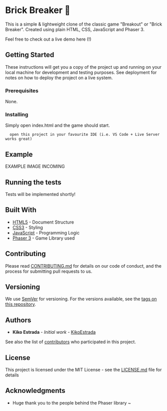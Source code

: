# Brick Breaker 🧱

This is a simple & lightweight clone of the classic game "Breakout" or "Brick Breaker". Created using plain HTML, CSS, JavaScript and Phaser 3.

Feel free to check out a live demo here (!)

## Getting Started

These instructions will get you a copy of the project up and running on your local machine for development and testing purposes. See deployment for notes on how to deploy the project on a live system.

### Prerequisites

None.


### Installing

Simply open index.html and the game should start.

```
  open this project in your favourite IDE (i.e. VS Code + Live Server works great)
```
## Example 
EXAMPLE IMAGE INCOMING

## Running the tests

Tests will be implemented shortly!

## Built With

* [HTML5](https://developer.mozilla.org/en-US/docs/Web/HTML) - Document Structure
* [CSS3](https://developer.mozilla.org/en-US/docs/Web/CSS) - Styling
* [JavaScript](https://developer.mozilla.org/en-US/docs/Web/JavaScript) - Programming Logic
* [Phaser 3](https://phaser.io/phaser3) - Game Library used

## Contributing

Please read [CONTRIBUTING.md](https://gist.github.com/PurpleBooth/b24679402957c63ec426) for details on our code of conduct, and the process for submitting pull requests to us.

## Versioning

We use [SemVer](http://semver.org/) for versioning. For the versions available, see the [tags on this repository](https://github.com/kk-o/Breakout-Clone/tags). 

## Authors

* **Kiko Estrada** - *Initial work* - [KikoEstrada](https://github.com/kk-o)

See also the list of [contributors](https://github.com/kk-o/Breakout-Clone/contributors) who participated in this project.

## License

This project is licensed under the MIT License - see the [LICENSE.md](LICENSE.md) file for details

## Acknowledgments

* Huge thank you to the people behind the Phaser library ~
